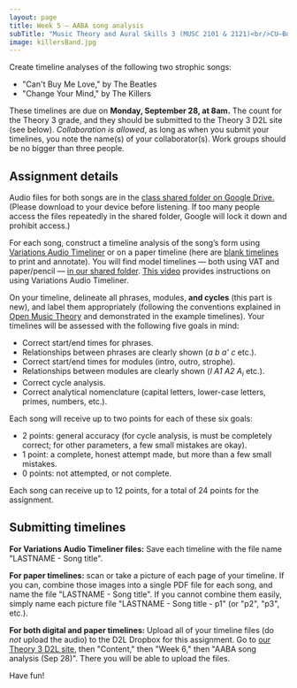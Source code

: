 ```yaml
---
layout: page
title: Week 5 – AABA song analysis
subTitle: "Music Theory and Aural Skills 3 (MUSC 2101 & 2121)<br/>CU–Boulder, Fall 2015<br/>Kris Shaffer, Ph.D. – coordinator"
image: killersBand.jpg
---
```


Create timeline analyses of the following two strophic songs:

- "Can't Buy Me Love," by The Beatles  
- "Change Your Mind," by The Killers

These timelines are due on **Monday, September 28, at 8am.** The count for the Theory 3 grade, and they should be submitted to the Theory 3 D2L site (see below). *Collaboration is allowed*, as long as when you submit your timelines, you note the name(s) of your collaborator(s). Work groups should be no bigger than three people.

## Assignment details

Audio files for both songs are in the [class shared folder on Google Drive.](https://drive.google.com/open?id=0B9o4hmKNoi6cUDJBSGhsbFIwUEE) (Please download to your device before listening. If too many people access the files repeatedly in the shared folder, Google will lock it down and prohibit access.)

For each song, construct a timeline analysis of the song’s form using [Variations Audio Timeliner](http://variations.sourceforge.net/vat/) or on a paper timeline (here are [blank timelines](http://courses.shaffermusic.com/materials/timeline-blank.pdf) to print and annotate). You will find model timelines — both using VAT and paper/pencil — [in our shared folder](https://drive.google.com/open?id=0B9o4hmKNoi6cck1obmFTOEZGR3M). [This video](http://openmusictheory.com/VAT.html) provides instructions on using Variations Audio Timeliner. 

On your timeline, delineate all phrases, modules, **and cycles** (this part is new), and label them appropriately (following the conventions explained in [Open Music Theory](http://openmusictheory.com/popRockForm-notation) and demonstrated in the example timelines). Your timelines will be assessed with the following five goals in mind:

- Correct start/end times for phrases.  
- Relationships between phrases are clearly shown (*a b a' c* etc.).  
- Correct start/end times for modules (intro, outro, strophe).  
- Relationships between modules are clearly shown (*I A1 A2 A<sub>i</sub>* etc.).  
- Correct cycle analysis.  
- Correct analytical nomenclature (capital letters, lower-case letters, primes, numbers, etc.).

Each song will receive up to two points for each of these six goals:

- 2 points: general accuracy (for cycle analysis, is must be completely correct; for other parameters, a few small mistakes are okay).  
- 1 point: a complete, honest attempt made, but more than a few small mistakes.  
- 0 points: not attempted, or not complete.

Each song can receive up to 12 points, for a total of 24 points for the assignment.

## Submitting timelines

**For Variations Audio Timeliner files:** Save each timeline with the file name "LASTNAME - Song title".

**For paper timelines:** scan or take a picture of each page of your timeline. If you can, combine those images into a single PDF file for each song, and name the file "LASTNAME - Song title". If you cannot combine them easily, simply name each picture file "LASTNAME - Song title - p1" (or "p2", "p3", etc.). 

**For both digital and paper timelines:** Upload all of your timeline files (do *not* upload the audio) to the D2L Dropbox for this assignment. Go to [our Theory 3 D2L site](https://learn.colorado.edu/d2l/home/120565), then "Content," then "Week 6," then "AABA song analysis (Sep 28)". There you will be able to upload the files.

Have fun!